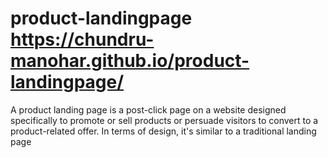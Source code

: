 # product-landingpage  https://chundru-manohar.github.io/product-landingpage/
A product landing page is a post-click page on a website designed specifically to promote or sell products or persuade visitors to convert to a product-related offer. In terms of design, it's similar to a traditional landing page
